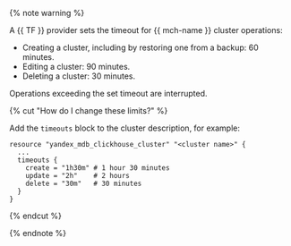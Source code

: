 {% note warning %}

A {{ TF }} provider sets the timeout for {{ mch-name }} cluster operations:

* Creating a cluster, including by restoring one from a backup: 60 minutes.
* Editing a cluster: 90 minutes.
* Deleting a cluster: 30 minutes.

Operations exceeding the set timeout are interrupted.

{% cut "How do I change these limits?" %}

Add the `timeouts` block to the cluster description, for example:

```hcl
resource "yandex_mdb_clickhouse_cluster" "<cluster name>" {
  ...
  timeouts {
    create = "1h30m" # 1 hour 30 minutes
    update = "2h"    # 2 hours
    delete = "30m"   # 30 minutes
  }
}
```

{% endcut %}

{% endnote %}
